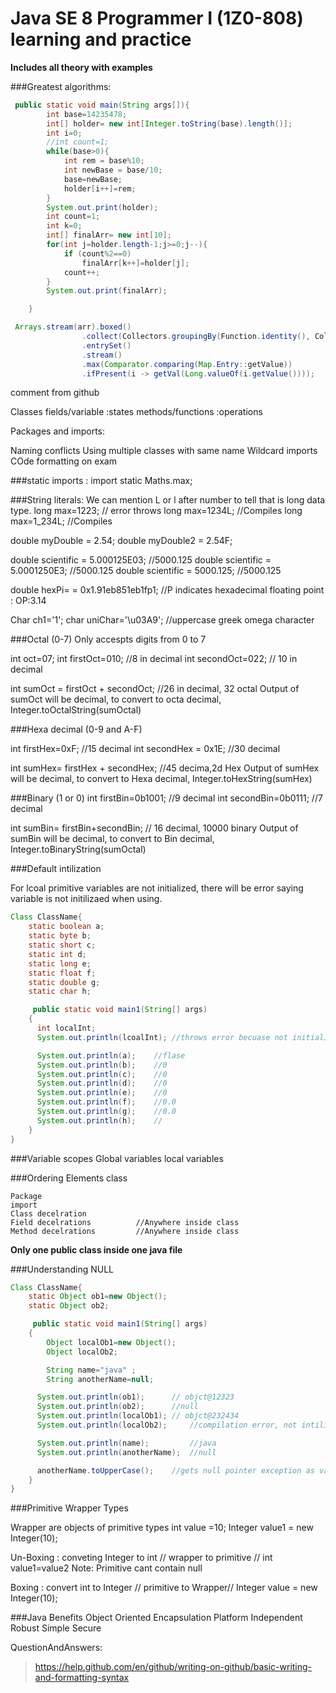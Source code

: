 # Java SE 8 Programmer I (1Z0-808) learning and practice
 
**Includes all theory with examples** 


###Greatest algorithms:
```java
 public static void main(String args[]){
        int base=14235478;
        int[] holder= new int[Integer.toString(base).length()];
        int i=0;
        //int count=1;
        while(base>0){
            int rem = base%10;
            int newBase = base/10;
            base=newBase;
            holder[i++]=rem;
        }
        System.out.print(holder);
        int count=1;
        int k=0;
        int[] finalArr= new int[10];
        for(int j=holder.length-1;j>=0;j--){
            if (count%2==0)
                finalArr[k++]=holder[j];
            count++;
        }
        System.out.print(finalArr);

    }
```

```java
 Arrays.stream(arr).boxed()
                .collect(Collectors.groupingBy(Function.identity(), Collectors.counting()))
                .entrySet()
                .stream()
                .max(Comparator.comparing(Map.Entry::getValue))
                .ifPresent(i -> getVal(Long.valueOf(i.getValue())));
```
comment from github

Classes
    fields/variable         :states
    methods/functions       :operations 

Packages and imports:


Naming conflicts
Using multiple classes with same name
Wildcard imports 
COde formatting on exam

###static imports : import static Maths.max;

###String literals:
We can mention L or l after number to tell that is long data type.
long max=1223; // error throws 
long max=1234L; //Compiles
long max=1_234L;    //Compiles

double myDouble = 2.54;
double myDouble2 = 2.54F;

double scientific = 5.000125E03;    //5000.125
double scientific = 5.0001250E3;    //5000.125
double scientific = 5000.125;       //5000.125

double hexPi= = 0x1.91eb851eb1fp1;  //P indicates hexadecimal floating point : OP:3.14

Char ch1='1';
char uniChar='\u03A9';  //uppercase greek omega character



###Octal (0-7) Only accespts digits from 0 to 7

int oct=07;
int firstOct=010;   //8 in decimal
int secondOct=022;  // 10 in decimal

int sumOct = firstOct + secondOct;  //26 in decimal, 32 octal
    Output of sumOct will be decimal, to convert to octa decimal, Integer.toOctalString(sumOctal)

###Hexa decimal (0-9 and A-F)

int firstHex=0xF;   //15 decimal
int secondHex = 0x1E;   //30 decimal

int sumHex= firstHex + secondHex;   //45 decima,2d Hex
    Output of sumHex will be decimal, to convert to Hexa decimal, Integer.toHexString(sumHex)

###Binary (1 or 0)
int firstBin=0b1001;    //9 decimal
int secondBin=0b0111;   //7 decimal

int sumBin= firstBin+secondBin; // 16 decimal, 10000 binary
    Output of sumBin will be decimal, to convert to Bin decimal, Integer.toBinaryString(sumOctal)



###Default intilization

For lcoal primitive variables are not initialized, there will be error saying variable is not initilizaed when using. 

```java
Class ClassName{
    static boolean a;
    static byte b;
    static short c;
    static int d;
    static long e;
    static float f;
    static double g;
    static char h;

     public static void main1(String[] args)
    {
      int localInt;
      System.out.println(lcoalInt); //throws error becuase not initialized

      System.out.println(a);    //flase
      System.out.println(b);    //0
      System.out.println(c);    //0
      System.out.println(d);    //0
      System.out.println(e);    //0
      System.out.println(f);    //0.0
      System.out.println(g);    //0.0
      System.out.println(h);    // 
    } 
} 
```


###Variable scopes
    Global variables
    local variables


###Ordering Elements class

    Package
    import
    Class decelration
    Field decelrations          //Anywhere inside class
    Method decelrations         //Anywhere inside class

**Only one public class inside one java file**

###Understanding NULL

```java
Class ClassName{
    static Object ob1=new Object();
    static Object ob2;

     public static void main1(String[] args)
    {
        Object localOb1=new Object();
        Object localOb2;   

        String name="java" ;
        String anotherName=null;        

      System.out.println(ob1);      // objct@12323
      System.out.println(ob2);      //null
      System.out.println(localOb1); // objct@232434
      System.out.println(localOb2);     //compilation error, not intilised

      System.out.println(name);         //java
      System.out.println(anotherName);  //null

      anotherName.toUpperCase();    //gets null pointer exception as value is null
    } 
} 

```

###Primitive Wrapper Types

Wrapper are objects of primitive types
int value =10;
Integer value1  = new Integer(10);


Un-Boxing   :    conveting Integer to int  //  wrapper to primitive // int value1=value2
Note: Primitive cant contain null

Boxing      :    convert int to Integer // primitive to Wrapper//   Integer value = new Integer(10);



###Java Benefits
    Object Oriented
    Encapsulation
    Platform Independent
    Robust
    Simple
    Secure


QuestionAndAnswers:

    

























> https://help.github.com/en/github/writing-on-github/basic-writing-and-formatting-syntax